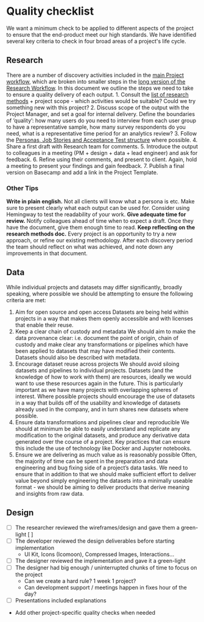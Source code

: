 # Quality checklist

We want a minimum check to be applied to different aspects of the project to ensure that the end-product meet our high standards. We have identified several key criteria to check in four broad areas of a project's life cycle.

## Research

There are a number of discovery activities included in the [main Project workflow](https://docs.google.com/document/d/1MGC8xPRhHqr7SbqFHh2k0Bmqo_4eyT2M3WzD8AjCBVg/edit), which are broken into smaller steps in the [long version of the Research Workflow](https://docs.google.com/document/d/1AMAnbLkAFG0hIkJIIDID0oBchPIAPIeT1-Rq5x7SnTo/edit). In this document we outline the steps we need to take to ensure a quality delivery of each output. 1. Consult the [list of research methods](https://docs.google.com/document/d/1HJet_b_4rORsQ5vxi3IDhCWHOVAFlKZpQboa7hKIJ_g/edit#) + project scope - which activities would be suitable? Could we try something new with this project? 2. Discuss scope of the output with the Project Manager, and set a goal for internal delivery. Define the boundaries of ‘quality’: how many users do you need to interview from each user group to have a representative sample, how many survey respondents do you need, what is a representative time period for an analytics review? 3. Follow the [Personas, Job Stories and Acceptance Test structure](https://vizzuality.github.io/playbook/projects/stories-and-acceptance-tests/) where possible. 4. Share a first draft with Research team for comments. 5. Introduce the output to colleagues in a meeting \(PM + design + data + lead engineer\) and ask for feedback. 6. Refine using their comments, and present to client. Again, hold a meeting to present your findings and gain feedback. 7. Publish a final version on Basecamp and add a link in the Project Template.

### Other Tips

**Write in plain english.** Not all clients will know what a persona is etc. Make sure to present clearly what each output can be used for. Consider using Hemingway to test the readability of your work. **Give adequate time for review.** Notify colleagues ahead of time when to expect a draft. Once they have the document, give them enough time to read. **Keep reflecting on the research methods doc.** Every project is an opportunity to try a new approach, or refine our existing methodology. After each discovery period the team should reflect on what was achieved, and note down any improvements in that document.

## Data

While individual projects and datasets may differ significantly, broadly speaking, where possible we should be attempting to ensure the following criteria are met:

1. Aim for open source and open access Datasets are being held within projects in a way that makes them openly accessible and with licenses that enable their reuse.
2. Keep a clear chain of custody and metadata We should aim to make the data provenance clear: i.e. document the point of origin, chain of custody and make clear any transformations or pipelines which have been applied to datasets that may have modified their contents. Datasets should also be described with metadata.
3. Encourage dataset reuse across projects We should avoid siloing datasets and pipelines to individual projects. Datasets \(and the knowledge of how to work with them\) are resources, ideally we would want to use these resources again in the future. This is particularly important as we have many projects with overlapping spheres of interest. Where possible projects should encourage the use of datasets in a way that builds off of the usability and knowledge of datasets already used in the company, and in turn shares new datasets where possible.
4. Ensure data transformations and pipelines clear and reproducible We should at minimum be able to easily understand and replicate any modification to the original datasets, and produce any derivative data generated over the course of a project. Key practices that can ensure this include the use of technology like Docker and Jupyter notebooks.
5. Ensure we are delivering as much value as is reasonably possible Often, the majority of time can be spent in the preparation and data engineering and bug fixing side of a project’s data tasks. We need to ensure that in addition to that we should make sufficient effort to deliver value beyond simply engineering the datasets into a minimally useable format - we should be aiming to deliver products that derive meaning and insights from raw data.

## Design

* [ ] The researcher reviewed the wireframes/design and gave them a green-light \[  \]
* [ ] The developer reviewed the design deliverables before starting implementation
  * UI Kit, Icons \(Icomoon\), Compressed Images, Interactions...
* [ ] The designer reviewed the implementation and gave it a green-light
* [ ] The designer had big enough / uninterrupted chunks of time to focus on the project
  * Can we create a hard rule? 1 week 1 project?
  * Can development support / meetings happen in fixes hour of the day?
* [ ] Presentations included explanations
* Add other project-specific quality checks when needed


